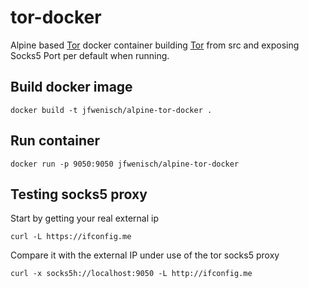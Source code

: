 # tor-docker
Alpine based [Tor](https://www.torproject.org/) docker container building [Tor](https://www.torproject.org/) from src and exposing Socks5 Port per default when running.

## Build docker image

```
docker build -t jfwenisch/alpine-tor-docker .
```

## Run container

```
docker run -p 9050:9050 jfwenisch/alpine-tor-docker
```

## Testing socks5 proxy

Start by getting your real external ip
```
curl -L https://ifconfig.me
```

Compare it with the external IP under use of the tor socks5 proxy
```
curl -x socks5h://localhost:9050 -L http://ifconfig.me
```